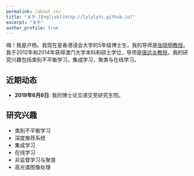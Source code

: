 ```yaml
---
permalink: /about_cn/
title: "关于 [English](http://lylylytc.github.io)"
excerpt: "关于"
author_profile: true
---
```



嗨！我是卢杨。我现在是香港浸会大学的5年级博士生，我的导师是[张晓明教授](http://www.comp.hkbu.edu.hk/~ymc/)。我于2012年和2014年获得澳门大学本科和硕士学位，导师是[唐远炎教授](https://www.fst.um.edu.mo/en/staff/fstyyt.html)。我的研究兴趣包括类别不平衡学习，集成学习，聚类与在线学习。



## 近期动态

* **2019年6月6日**: 我的博士论文递交至研究生院。



## 研究兴趣

* 类别不平衡学习
* 深度推荐系统
* 集成学习
* 在线学习
* 非监督学习与聚类
* 高光谱图像处理

 